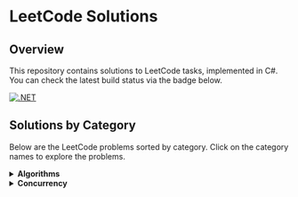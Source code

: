 # LeetCode Solutions

## Overview
This repository contains solutions to LeetCode tasks, implemented in C#. You can check the latest build status via the badge below.

[![.NET](https://github.com/eremeeveugene/leetcode/actions/workflows/dotnet.yml/badge.svg)](https://github.com/eremeeveugene/leetcode)

## Solutions by Category

Below are the LeetCode problems sorted by category. Click on the category names to explore the problems.

<details>
  <summary><strong>Algorithms</strong></summary>
  <p>

  - [2. Add Two Numbers](https://leetcode.com/problems/add-two-numbers/description/)
  - [3. Longest Substring Without Repeating Characters](https://leetcode.com/problems/longest-substring-without-repeating-characters/description/)
  - [14. Longest Common Prefix](https://leetcode.com/problems/longest-common-prefix/description/)
  - [21. Merge Two Sorted Lists](https://leetcode.com/problems/merge-two-sorted-lists/description/)
  - [28. Find the Index of the First Occurrence in a String](https://leetcode.com/problems/find-the-index-of-the-first-occurrence-in-a-string/description/)
  - [41. First Missing Positive](https://leetcode.com/problems/first-missing-positive/description/)
  - [57. Insert Interval](https://leetcode.com/problems/insert-interval/description/)
  - [58. Length of Last Word](https://leetcode.com/problems/length-of-last-word/description/)
  - [67. Add Binary](https://leetcode.com/problems/add-binary/description/)
  - [70. Climbing Stairs](https://leetcode.com/problems/climbing-stairs/description/)
  - [85. Maximal Rectangle](https://leetcode.com/problems/maximal-rectangle/description/)
  - [88. Merge Sorted Array](https://leetcode.com/problems/merge-sorted-array/description/)
  - [94. Binary Tree Inorder Traversal](https://leetcode.com/problems/binary-tree-inorder-traversal/description/)
  - [104. Maximum Depth of Binary Tree](https://leetcode.com/problems/maximum-depth-of-binary-tree/description/)
  - [110. Balanced Binary Tree](https://leetcode.com/problems/balanced-binary-tree/description/)
  - [121. Best Time to Buy and Sell Stock](https://leetcode.com/problems/best-time-to-buy-and-sell-stock/description/)
  - [141. Linked List Cycle](https://leetcode.com/problems/linked-list-cycle/description/)
  - [169. Majority Element](https://leetcode.com/problems/majority-element/description/)
  - [202. Happy Number](https://leetcode.com/problems/happy-number/description/)
  - [205. Isomorphic Strings](https://leetcode.com/problems/isomorphic-strings/description/)
  - [217. Contains Duplicate](https://leetcode.com/problems/contains-duplicate/description/)
  - [219. Contains Duplicate II](https://leetcode.com/problems/contains-duplicate-ii/description/)
  - [220. Contains Duplicate III](https://leetcode.com/problems/contains-duplicate-iii/description/)
  - [257. Binary Tree Paths](https://leetcode.com/problems/binary-tree-paths/description/)
  - [258. Add Digits](https://leetcode.com/problems/add-digits/description/)
  - [287. Find the Duplicate Number](https://leetcode.com/problems/find-the-duplicate-number/description/)
  - [338. Counting Bits](https://leetcode.com/problems/counting-bits/description/)
  - [349. Intersection of Two Arrays](https://leetcode.com/problems/intersection-of-two-arrays/description/)
  - [392. Is Subsequence](https://leetcode.com/problems/is-subsequence/description/)
  - [415. Add Strings](https://leetcode.com/problems/add-strings/description/)
  - [442. Find All Duplicates in an Array](https://leetcode.com/problems/find-all-duplicates-in-an-array/description/)
  - [463. Island Perimeter](https://leetcode.com/problems/island-perimeter/description/)
  - [509. Fibonacci Number](https://leetcode.com/problems/fibonacci-number/description/)
  - [513. Find Bottom Left Tree Value](https://leetcode.com/problems/find-bottom-left-tree-value/description/)
  - [525. Contiguous Array](https://leetcode.com/problems/contiguous-array/description/)
  - [543. Diameter of Binary Tree](https://leetcode.com/problems/diameter-of-binary-tree/description/)
  - [561. Array Partition](https://leetcode.com/problems/array-partition/description/)
  - [623. Add One Row to Tree](https://leetcode.com/problems/add-one-row-to-tree/description/)
  - [643. Maximum Average Subarray I](https://leetcode.com/problems/maximum-average-subarray-i/description/)
  - [724. Find Pivot Index](https://leetcode.com/problems/find-pivot-index/description/)
  - [733. Flood Fill](https://leetcode.com/problems/flood-fill/description/)
  - [746. Min Cost Climbing Stairs](https://leetcode.com/problems/min-cost-climbing-stairs/description/)
  - [771. Jewels and Stones](https://leetcode.com/problems/jewels-and-stones/description/)
  - [787. Cheapest Flights Within K Stops](https://leetcode.com/problems/cheapest-flights-within-k-stops/description/)
  - [791. Custom Sort String](https://leetcode.com/problems/custom-sort-string/description/)
  - [930. Binary Subarrays With Sum](https://leetcode.com/problems/binary-subarrays-with-sum/description/)
  - [948. Bag of Tokens](https://leetcode.com/problems/bag-of-tokens/description/)
  - [989. Add to Array-Form of Integer](https://leetcode.com/problems/add-to-array-form-of-integer/description/)
  - [997. Find the Town Judge](https://leetcode.com/problems/find-the-town-judge/description/)
  - [1025. Divisor Game](https://leetcode.com/problems/divisor-game/description/)
  - [1108. Defanging an IP Address](https://leetcode.com/problems/defanging-an-ip-address/description/)
  - [1323. Maximum 69 Number](https://leetcode.com/problems/maximum-69-number/description/)
  - [1365. How Many Numbers Are Smaller Than the Current Number](https://leetcode.com/problems/how-many-numbers-are-smaller-than-the-current-number/description/)
  - [1442. Count Triplets That Can Form Two Arrays of Equal XOR](https://leetcode.com/problems/count-triplets-that-can-form-two-arrays-of-equal-xor/description/)
  - [1544. Make The String Great](https://leetcode.com/problems/make-the-string-great/description/)
  - [1609. Even Odd Tree](https://leetcode.com/problems/even-odd-tree/description/)
  - [1614. Maximum Nesting Depth of the Parentheses](https://leetcode.com/problems/maximum-nesting-depth-of-the-parentheses/description/)
  - [1630. Arithmetic Subarrays](https://leetcode.com/problems/arithmetic-subarrays/description/)
  - [1662. Check If Two String Arrays are Equivalent](https://leetcode.com/problems/check-if-two-string-arrays-are-equivalent/description/)
  - [1678. Goal Parser Interpretation](https://leetcode.com/problems/goal-parser-interpretation/description/)
  - [1688. Count of Matches in Tournament](https://leetcode.com/problems/count-of-matches-in-tournament/description/)
  - [1716. Calculate Money in Leetcode Bank](https://leetcode.com/problems/calculate-money-in-leetcode-bank/description/)
  - [1720. Decode XORed Array](https://leetcode.com/problems/decode-xored-array/description/)
  - [1832. Check if the Sentence Is Pangram](https://leetcode.com/problems/check-if-the-sentence-is-pangram/description/)
  - [1920. Build Array from Permutation](https://leetcode.com/problems/build-array-from-permutation/description/)
  - [1929. Concatenation of Array](https://leetcode.com/problems/concatenation-of-array/description/)
  - [1971. Find if Path Exists in Graph](https://leetcode.com/problems/find-if-path-exists-in-graph/description/)
  - [1991. Find the Middle Index in Array](https://leetcode.com/problems/find-the-middle-index-in-array/description/)
  - [1992. Find All Groups of Farmland](https://leetcode.com/problems/find-all-groups-of-farmland/description/)
  - [2011. Final Value of Variable After Performing Operations](https://leetcode.com/problems/final-value-of-variable-after-performing-operations/description/)
  - [2114. Maximum Number of Words Found in Sentences](https://leetcode.com/problems/maximum-number-of-words-found-in-sentences/description/)
  - [2235. Add Two Integers](https://leetcode.com/problems/add-two-integers/description/)
  - [2433. Find The Original Array of Prefix Xor](https://leetcode.com/problems/find-the-original-array-of-prefix-xor/description/)
  - [2444. Count Subarrays With Fixed Bounds](https://leetcode.com/problems/count-subarrays-with-fixed-bounds/description/)
  - [2469. Convert the Temperature](https://leetcode.com/problems/convert-the-temperature/description/)
  - [2485. Find the Pivot Integer](https://leetcode.com/problems/find-the-pivot-integer/description/)
  - [2520. Count the Digits That Divide a Number](https://leetcode.com/problems/count-the-digits-that-divide-a-number/description/)
  - [2535. Difference Between Element Sum and Digit Sum of an Array](https://leetcode.com/problems/difference-between-element-sum-and-digit-sum-of-an-array/description/)
  - [2591. Distribute Money to Maximum Children](https://leetcode.com/problems/distribute-money-to-maximum-children/description/)
  - [2651. Calculate Delayed Arrival Time](https://leetcode.com/problems/calculate-delayed-arrival-time/description/)
  - [2706. Buy Two Chocolates](https://leetcode.com/problems/buy-two-chocolates/description/)
  - [2769. Find the Maximum Achievable Number](https://leetcode.com/problems/find-the-maximum-achievable-number/description/)
  - [2824. Count Pairs Whose Sum is Less than Target](https://leetcode.com/problems/count-pairs-whose-sum-is-less-than-target/description/)
  - [2864. Maximum Odd Binary Number](https://leetcode.com/problems/maximum-odd-binary-number/description/)
  - [2894. Divisible and Non-divisible Sums Difference](https://leetcode.com/problems/divisible-and-non-divisible-sums-difference/description/)
  - [2942. Find Words Containing Character](https://leetcode.com/problems/find-words-containing-character/description/)
  - [2958. Length of Longest Subarray With at Most K Frequency](https://leetcode.com/problems/length-of-longest-subarray-with-at-most-k-frequency/description/)
  - [2962. Count Subarrays Where Max Element Appears at Least K Times](https://leetcode.com/problems/count-subarrays-where-max-element-appears-at-least-k-times/description/)
  - [3005. Count Elements With Maximum Frequency](https://leetcode.com/problems/count-elements-with-maximum-frequency/description/)

  </p>
</details>

<details>
  <summary><strong>Concurrency</strong></summary>
  <p>

  - More problems coming soon!

  </p>
</details>
